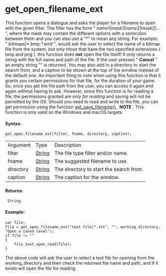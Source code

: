 # get_open_filename_ext

This function opens a dialogue and asks the player for a filename to
open with the given filter. The filter has the form "
*name1\|mask1\|name2\|mask2\|...* ", where the mask may contain the
different options with a semicolon between them and you can also use a
"\*" to mean any string. For example: " *bitmaps\|\*.bmp;\*.wmf* ",
would ask the user to select the name of a bitmap file from the system,
but only those that have the two specified extensions ( bmp and png ).
this function does **not** open the file itself! It only returns a
string with the full name and path of the file. If the user presses "
**Cancel** " an empty string "" is returned. You may also add in a
directory to start the search from, and a caption to be shown at the top
of the window instead of the default one. An important thing to note
when using this function is that it grants you certain permissions for
that file, for the duration of your game. So, once you get the file path
from the user, you can access it again and again without having to ask.
However, since this function is for reading a file, the permissions
granted are *only for reading* and saving will not be permitted by the
OS. Should you need to read and write to the file, you can get
permission using the function [ get_save_filename()
](get_save_filename) . **NOTE** : This function is only valid on the
Windows and macOS targets.

#### Syntax:

``` gml
get_open_filename_ext(filter, fname, directory, caption);
```

|           |                                                                           |                                         |
|-----------|---------------------------------------------------------------------------|-----------------------------------------|
| Argument  | Type                                                                      | Description                             |
| filter    |  [String](../../../../../GameMaker_Language/GML_Overview/Data_Types)  | The file type filter and/or name.       |
| fname     |  [String](../../../../../GameMaker_Language/GML_Overview/Data_Types)  | The suggested filename to use.          |
| directory |  [String](../../../../../GameMaker_Language/GML_Overview/Data_Types)  | The directory to start the search from. |
| caption   |  [String](../../../../../GameMaker_Language/GML_Overview/Data_Types)  | The caption for the window.             |

#### Returns:

``` gml
 String
```

#### Example:

``` gml
var file;
file = get_open_filename_ext("text file|*.txt", "", working_directory, "Open a saved level");
if file != ""
{
    file_text_open_read(file);
}
```

The above code will ask the user to select a text file for opening from
the working_directory and then check the returned file name and path,
and if it exists will open the file for reading.
